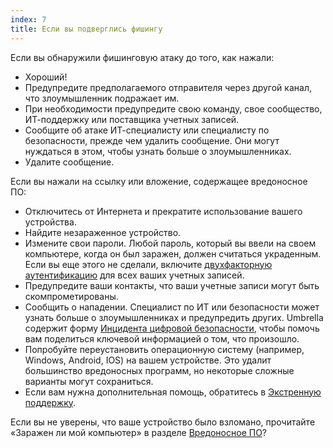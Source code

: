 ```yaml
---
index: 7
title: Если вы подверглись фишингу
---
```

Если вы обнаружили фишинговую атаку до того, как нажали:

* Хороший!
* Предупредите предполагаемого отправителя через другой канал, что злоумышленник подражает им.
* При необходимости предупредите свою команду, свое сообщество, ИТ-поддержку или поставщика учетных записей.
* Сообщите об атаке ИТ-специалисту или специалисту по безопасности, прежде чем удалить сообщение. Они могут нуждаться в этом, чтобы узнать больше о злоумышленниках.
* Удалите сообщение.

Если вы нажали на ссылку или вложение, содержащее вредоносное ПО:

*   Отключитесь от Интернета и прекратите использование вашего устройства.
*   Найдите незараженное устройство.
*   Измените свои пароли. Любой пароль, который вы ввели на своем компьютере, когда он был заражен, должен считаться украденным. Если вы еще этого не сделали, включите [двухфакторную аутентификацию](umbrella://glossary/s_two-factor-authentication.md) для всех ваших учетных записей.
*   Предупредите ваши контакты, что ваши учетные записи могут быть скомпрометированы.
*   Сообщить о нападении. Специалист по ИТ или безопасности может узнать больше о злоумышленниках и предупредить других. Umbrella содержит форму [Инцидента цифровой безопасности](umbrella://forms/f_digital-security-incident.yml), чтобы помочь вам поделиться ключевой информацией о том, что произошло.
*   Попробуйте переустановить операционную систему (например, Windows, Android, IOS) на вашем устройстве. Это удалит большинство вредоносных программ, но некоторые сложные варианты могут сохраниться.
*   Если вам нужна дополнительная помощь, обратитесь в [Экстренную поддержку](umbrella://emergency-support/digital).

Если вы не уверены, что ваше устройство было взломано, прочитайте «Заражен ли мой компьютер» в разделе [Вредоносное ПО](umbrella://information/malware)?